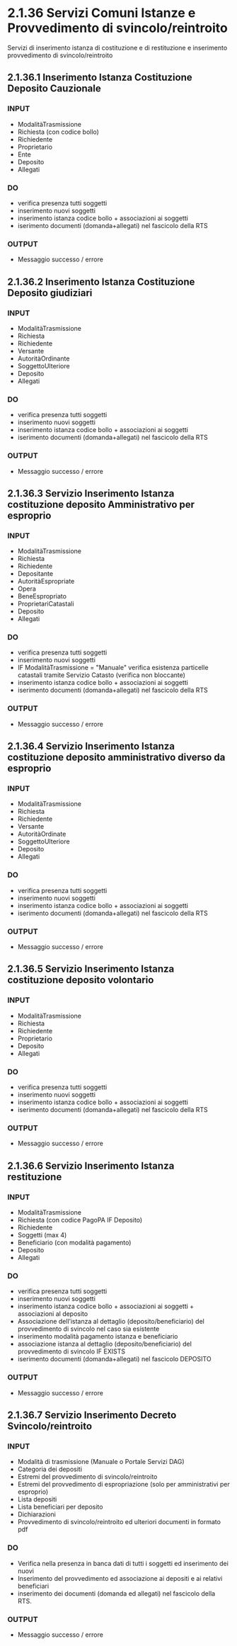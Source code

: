# 2.1.36	Servizi Comuni Istanze e Provvedimento di svincolo/reintroito

Servizi di inserimento istanza di costituzione e di restituzione e inserimento provvedimento di svincolo/reintroito

## 2.1.36.1 Inserimento Istanza Costituzione Deposito Cauzionale

### INPUT
* ModalitàTrasmissione
* Richiesta (con codice bollo)
* Richiedente
* Proprietario
* Ente
* Deposito
* Allegati
   
### DO	
* verifica presenza tutti soggetti
* inserimento nuovi soggetti
* inserimento istanza codice bollo + associazioni ai soggetti
* iserimento documenti (domanda+allegati) nel fascicolo della RTS

### OUTPUT
* Messaggio successo / errore

## 2.1.36.2 Inserimento Istanza Costituzione Deposito giudiziari 
   
### INPUT
* ModalitàTrasmissione
* Richiesta
* Richiedente
* Versante
* AutoritàOrdinante
* SoggettoUlteriore
* Deposito
* Allegati
   
### DO	
* verifica presenza tutti soggetti
* inserimento nuovi soggetti
* inserimento istanza codice bollo + associazioni ai soggetti
* iserimento documenti (domanda+allegati) nel fascicolo della RTS

### OUTPUT
* Messaggio successo / errore

## 2.1.36.3	Servizio Inserimento Istanza costituzione deposito Amministrativo per esproprio
   
### INPUT
* ModalitàTrasmissione
* Richiesta
* Richiedente
* Depositante
* AutoritàEspropriate
* Opera
* BeneEspropriato
* ProprietariCatastali
* Deposito
* Allegati
   
### DO	
* verifica presenza tutti soggetti
* inserimento nuovi soggetti
* IF ModalitàTrasmissione = "Manuale"
			verifica esistenza particelle catastali tramite Servizio Catasto (verifica non bloccante)
* inserimento istanza codice bollo + associazioni ai soggetti
* iserimento documenti (domanda+allegati) nel fascicolo della RTS

### OUTPUT
* Messaggio successo / errore

## 2.1.36.4	Servizio Inserimento Istanza costituzione deposito amministrativo diverso da esproprio
   
### INPUT
* ModalitàTrasmissione
* Richiesta
* Richiedente
* Versante
* AutoritàOrdinate
* SoggettoUlteriore
* Deposito
* Allegati
   
### DO
* verifica presenza tutti soggetti
* inserimento nuovi soggetti
* inserimento istanza codice bollo + associazioni ai soggetti
* iserimento documenti (domanda+allegati) nel fascicolo della RTS

### OUTPUT
* Messaggio successo / errore

## 2.1.36.5	Servizio Inserimento Istanza costituzione deposito volontario
   
### INPUT
* ModalitàTrasmissione
* Richiesta
* Richiedente
* Proprietario
* Deposito
* Allegati
 
### DO
* verifica presenza tutti soggetti
* inserimento nuovi soggetti
* inserimento istanza codice bollo + associazioni ai soggetti
* iserimento documenti (domanda+allegati) nel fascicolo della RTS

### OUTPUT
* Messaggio successo / errore

## 2.1.36.6	Servizio Inserimento Istanza restituzione

### INPUT
* ModalitàTrasmissione
* Richiesta (con codice PagoPA IF Deposito)
* Richiedente
* Soggetti (max 4)
* Beneficiario (con modalità pagamento)
* Deposito
* Allegati
   
### DO
* verifica presenza tutti soggetti
* inserimento nuovi soggetti
* inserimento istanza codice bollo + associazioni ai soggetti + associazioni al deposito
* Associazione dell’istanza al dettaglio (deposito/beneficiario) del provvedimento di svincolo nel caso sia esistente
* inserimento modalità pagamento istanza e beneficiario
* associazione istanza al dettaglio (deposito/beneficiario) del provvedimento di svincolo IF EXISTS
* iserimento documenti (domanda+allegati) nel fascicolo DEPOSITO

### OUTPUT
* Messaggio successo / errore

## 2.1.36.7	Servizio Inserimento Decreto Svincolo/reintroito
   
### INPUT
* Modalità di trasmissione (Manuale o Portale Servizi DAG)
* Categoria dei depositi
* Estremi del provvedimento di svincolo/reintroito 
* Estremi del provvedimento di espropriazione (solo per amministrativi per esproprio)
* Lista depositi
* Lista beneficiari per deposito
* Dichiarazioni
* Provvedimento di svincolo/reintroito ed ulteriori documenti in formato pdf    

### DO
* Verifica nella presenza in banca dati di tutti i soggetti ed inserimento dei nuovi 
* Inserimento del provvedimento ed associazione ai depositi e ai relativi beneficiari
* inserimento dei documenti (domanda ed allegati) nel fascicolo della RTS.

### OUTPUT
* Messaggio successo / errore
